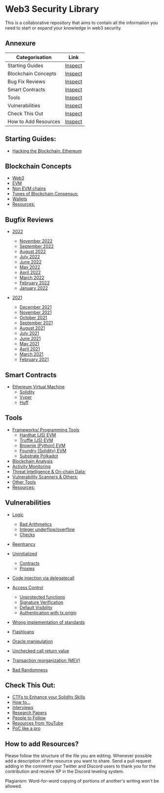 # Web3 Security Library
This is a collaborative repository that aims to contain all the information you need to start or expand your knowledge in web3 security.

## Annexure

|       Categorisation       | Link |
| -------------------------- | --------
| Starting Guides            | [Inspect](#starting-guides)
| Blockchain Concepts        | [Inspect](#blockchain-concepts)         
| Bug Fix Reviews            | [Inspect](#bug-fix-reviews) 
| Smart Contracts            | [Inspect](#smart-contracts)
| Tools                      | [Inspect](#tools)
| Vulnerabilities            | [Inspect](#vulnerabilities)
| Check This Out             | [Inspect](#check-this-out)
| How to Add Resources       | [Inspect](#how-to-add-resources)

## Starting Guides:
 - [Hacking the Blockchain: Ethereum](https://medium.com/immunefi/hacking-the-blockchain-an-ultimate-guide-4f34b33c6e8b)


## Blockchain Concepts
  - [Web3](Blockchain%20Concepts/README.md#web3)
  - [EVM](Blockchain%20Concepts/README.md#evm)
  - [Non EVM chains](Blockchain%20Concepts/README.md#non-evm-chains)
  - [Types of Blockchain Consensus:](Blockchain%20Concepts/README.md#types-of-blockchain-consensus)
  - [Wallets](Blockchain%20Concepts/README.md#wallets)
  - [Resources:](Blockchain%20Concepts/README.md#resources)

## Bugfix Reviews

- [2022](BugFixReviews/README.md#2022)
    - [November 2022](BugFixReviews/README.md#november-2022)
    - [September 2022](BugFixReviews/README.md#september-2022)
    - [August 2022](BugFixReviews/README.md#august-2022)
    - [July 2022](BugFixReviews/README.md#july-2022)
    - [June 2022](BugFixReviews/README.md#june-2022)
    - [May 2022](BugFixReviews/README.md#may-2022)
    - [April 2022](BugFixReviews/README.md#april-2022)
    - [March 2022](BugFixReviews/README.md#march-2022)
    - [February 2022](BugFixReviews/README.md#february-2022)
    - [January 2022](BugFixReviews/README.md#january-2022)

- [2021](BugFixReviews/README.md#2021)

    - [December 2021](BugFixReviews/README.md#december-2021)
    - [November 2021](BugFixReviews/README.md#november-2021)
    - [October 2021](BugFixReviews/README.md#october-2021)
    - [September 2021](BugFixReviews/README.md#september-2021)
    - [August 2021](BugFixReviews/README.md#august-2021)
    - [July 2021](BugFixReviews/README.md#july-2021)
    - [June 2021](BugFixReviews/README.md#june-2021)
    - [May 2021](BugFixReviews/README.md#may-2021)
    - [April 2021](BugFixReviews/README.md#april-2021)
    - [March 2021](BugFixReviews/README.md#march-2021)
    - [February 2021](BugFixReviews/README.md#february-2021)
  
## Smart Contracts

  - [Ethereum Virtual Machine](Smart%20Contracts/README.md#ethereum-virtual-machine)
    - [Solidity](Smart%20Contracts/README.md#solidity)
    - [Vyper](Smart%20Contracts/README.md#vyper)
    - [Huff](Smart%20Contracts/README.md#huff)

## Tools
- [Frameworks/ Programming Tools](Tools/README.md#frameworks-programming-tools)
  - [Hardhat (JS) EVM](Tools/README.md#hardhat-js-evm)
  - [Truffle (JS) EVM](Tools/README.md#truffle-js-evm)
  - [Brownie (Python) EVM](Tools/README.md#brownie-python-evm)
  - [Foundry (Solidity) EVM](Tools/README.md#foundry-solidity-evm)
  - [Substrate Polkadot](Tools/README.md#substrate-polkadot)
- [Blockchain Analysis](Tools/README.md#blockchain-analysis)
- [Activity Monitoring](Tools/README.md#activity-monitoring)
- [Threat Intelligence & On-chain Data:](Tools/README.md#threat-intelligence--on-chain-data)
- [Vulnerability Scanners & Others:](Tools/README.md#vulnerability-scanners--others)
- [Other Tools](Tools/README.md#other-tools)
- [Resources:](Tools/README.md#resources)


## Vulnerabilities
  - [Logic](Vulnerabilities/README.md#logic)

    - [Bad Arithmetics](Vulnerabilities/README.md#--bad-arithmetics)
    - [Integer underflow/overflow](Vulnerabilities/README.md#--integer-underflowoverflow)
    - [Checks](Vulnerabilities/README.md#--checks)
  - [Reentrancy](Vulnerabilities/README.md#reentrancy)
  - [Uninitialized](Vulnerabilities/README.md#uninitialized)
    - [Contracts](Vulnerabilities/README.md#--contracts)
    - [Proxies](Vulnerabilities/README.md#--proxies)
  - [Code injection via delegatecall](Vulnerabilities/README.md#code-injection-via-delegatecall)
  - [Access Control](Vulnerabilities/README.md#access-control)
    - [Unprotected functions](Vulnerabilities/README.md#--unprotected-functions)
    - [Signature Verification](Vulnerabilities/README.md#--signature-verification)
    - [Default Visibility](Vulnerabilities/README.md#--default-visibility)
    - [Authentication with tx.origin](Vulnerabilities/README.md#--authentication-with-txorigin)
  - [Wrong implementation of standards](Vulnerabilities/README.md#wrong-implementation-of-standards)
  - [Flashloans](Vulnerabilities/README.md#flashloans)
  - [Oracle manipulation](Vulnerabilities/README.md#oracle-manipulation)
  - [Unchecked call return value](Vulnerabilities/README.md#unchecked-call-return-value)
  - [Transaction reorganization (MEV)](Vulnerabilities/README.md#transaction-reorganization-mev)
  - [Bad Randomness](Vulnerabilities/README.md#bad-randomness)
 
 ## Check This Out:
 - [CTFs to Enhance your Solidity Skills](Check%20This%20Out/README.md#ctfs-to-enhance-your-solidity-skills)
- [How to...](Check%20This%20Out/README.md#how-to)
- [Interviews](Check%20This%20Out/README.md#interviews)
- [Research Papers](Check%20This%20Out/README.md#research-papers)
- [People to Follow](Check%20This%20Out/README.md#people-to-follow)
- [Resources from YouTube](Check%20This%20Out/README.md#resources-from-youtube)
- [PoC like a pro](Check%20This%20Out/README.md#poc-like-a-pro)



 ## How to add Resources?
  Please follow the structure of the file you are editing. Whenever possible add a description of the resource you want to share. Send a pull request adding in the comment your Twitter and Discord users to thank you for the contribution and receive XP in the Discord leveling system.
  
  Plagiarism: Word-for-word copying of portions of another's writing won't be allowed.
